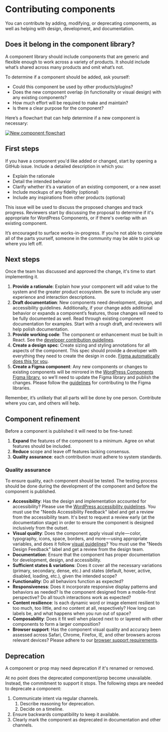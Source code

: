 # Contributing components

You can contribute by adding, modifying, or deprecating components, as well as helping with design, development, and documentation.

## Does it belong in the component library?

A component library should include components that are generic and flexible enough to work across a variety of products. It should include what’s shared across many products and omit what’s not. 

To determine if a component should be added, ask yourself:

- Could this component be used by other products/plugins?
- Does the new component overlap (in functionality or visual design) with any existing components?
- How much effort will be required to make and maintain?
- Is there a clear purpose for the component?

Here’s a flowchart that can help determine if a new component is necessary:

[![New component flowchart](https://wordpress.org/gutenberg/files/2019/07/New_component_flowchart.png)](https://coggle.it/diagram/WtUSrld3uAYZHsn-/t/new-ui-component/992b38cbe685d897b4aec6d0dd93cc4b47c06e0d4484eeb0d7d9a47fb2c48d94)

## First steps

If you have a component you'd like added or changed, start by opening a GitHub issue. Include a detailed description in which you:

- Explain the rationale
- Detail the intended behavior
- Clarify whether it’s a variation of an existing component, or a new asset
- Include mockups of any fidelity (optional)
- Include any inspirations from other products (optional)

This issue will be used to discuss the proposed changes and track progress. Reviewers start by discussing the proposal to determine if it's appropriate for WordPress Components, or if there's overlap with an existing component.

It’s encouraged to surface works-in-progress. If you’re not able to complete all of the parts yourself, someone in the community may be able to pick up where you left off.

## Next steps

Once the team has discussed and approved the change, it's time to start implementing it.

1. **Provide a rationale**: Explain how your component will add value to the system and the greater product ecosystem. Be sure to include any user experience and interaction descriptions.
2. **Draft documentation**: New components need development, design, and accessibility guidelines. Additionally, if your change adds additional behavior or expands a component’s features, those changes will need to be fully documented as well. Read through existing component documentation for examples. Start with a rough draft, and reviewers will help polish documentation.
3. **Provide working code**: The component or enhancement must be built in React. See the [developer contribution guidelines](https://github.com/WordPress/gutenberg/blob/master/docs/contributors/develop.md).
4. **Create a design spec**: Create sizing and styling annotations for all aspects of the component. This spec should provide a developer with everything they need to create the design in code. [Figma automatically does this for you](https://help.figma.com/article/32-developer-handoff).
5. **Create a Figma component**: Any new components or changes to existing components will be mirrored in the [WordPress Components Figma library](https://www.figma.com/file/ZtN5xslEVYgzU7Dd5CxgGZwq/WordPress-Components?node-id=735%3A0), so we’ll need to update the Figma library and publish the changes. Please follow the [guidelines](https://www.figma.com/file/ZtN5xslEVYgzU7Dd5CxgGZwq/WordPress-Components?node-id=746%3A38) for contributing to the Figma libraries.

Remember, it’s unlikely that all parts will be done by one person. Contribute where you can, and others will help.

## Component refinement

Before a component is published it will need to be fine-tuned:

1. **Expand** the features of the component to a minimum. Agree on what features should be included.
2. **Reduce** scope and leave off features lacking consensus.
3. **Quality assurance**: each contribution must adhere to system standards.

### Quality assurance

To ensure quality, each component should be tested. The testing process should be done during the development of the component and before the component is published. 

- **Accessibility**: Has the design and implementation accounted for accessibility? Please use the [WordPress accessibility guidelines](https://make.wordpress.org/accessibility/handbook/best-practices/). You must use the "Needs Accessibility Feedback" label and get a review from the accessibility team. It's best to request a review early (at the documentation stage) in order to ensure the component is designed inclusively from the outset.
- **Visual quality**: Does the component apply visual style — color, typography, icons, space, borders, and more — using appropriate variables, and does it follow [visual guidelines](https://make.wordpress.org/design/handbook/design-guide/)? You must use the "Needs Design Feedback" label and get a review from the design team.
- **Documentation**: Ensure that the component has proper documentation for development, design, and accessibility.
- **Sufficient states & variations**: Does it cover all the necessary variations (primary, secondary, dense, etc.) and states (default, hover, active, disabled, loading, etc.), given the intended scope?
- **Functionality**: Do all behaviors function as expected?
- **Responsiveness**: Does it incorporate responsive display patterns and behaviors as needed? Is the component designed from a mobile-first perspective? Do all touch interactions work as expected?
- **Content resilience**: Is each dynamic word or image element resilient to too much, too little, and no content at all, respectively? How long can labels be, and what happens when you run out of space?
- **Composability**: Does it fit well when placed next to or layered with other components to form a larger composition?
- **Browser support**: Has the component visual quality and accuracy been assessed across Safari, Chrome, Firefox, IE, and other browsers across relevant devices? Please adhere to our [browser support requirements](https://github.com/WordPress/gutenberg/blob/master/packages/browserslist-config/index.js).

## Deprecation

A component or prop may need deprecation if it's renamed or removed.

At no point does the deprecated component/prop become unavailable. Instead, the commitment to support it stops. The following steps are needed to deprecate a component:

1. Communicate intent via regular channels.
    1. Describe reasoning for deprecation.
    2. Decide on a timeline.
2. Ensure backwards compatibility to keep it available.
3. Clearly mark the component as deprecated in documentation and other channels.
